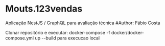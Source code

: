 # Mouts.123vendas
Aplicação NestJS / GraphQL para avaliação técnica
#Author: Fábio Costa

Clonar repositório e executar: docker-compose -f docker/docker-compose.yml up --build para execucao local
